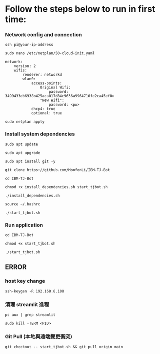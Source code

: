 # Follow the steps below to run in first time:

### Network config and connection
```
ssh pi@your-ip-address
```
```
sudo nano /etc/netplan/50-cloud-init.yaml
```
```
network:
    version: 2
    wifis:
        renderer: networkd
        wlan0:
            access-points:
                Original Wifi:
                    password: 3499433eb6938b425aca017d84c9636a9964710fe2ca45ef0>
                "New Wifi":
                    password: <pw>
            dhcp4: true
            optional: true
```
```
sudo netplan apply
```
### Install system dependencies
```
sudo apt update
```
```
sudo apt upgrade
```
```
sudo apt install git -y
```
```
git clone https://github.com/MoofonLi/IBM-TJ-Bot
```
```
cd IBM-TJ-Bot
```
```
chmod +x install_dependencies.sh start_tjbot.sh
```
```
./install_dependencies.sh
```
```
source ~/.bashrc
```
```
./start_tjbot.sh
```
### Run application
```
cd IBM-TJ-Bot
```
```
chmod +x start_tjbot.sh
```
```
./start_tjbot.sh
```
## ERROR
### host key change
```
ssh-keygen -R 192.168.8.108
```
### 清理 streamlit 進程
```
ps aux | grep streamlit
```
```
sudo kill -TERM <PID>
```

### Git Pull (本地與遠端變更衝突)
```
git checkout -- start_tjbot.sh && git pull origin main
```